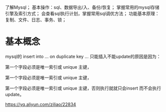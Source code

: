 



了解Mysql；
基本操作：sql、数据导出/入、备份/恢复；
掌握常用的mysql存储引擎及索引方式；
会查看sql执行计划，掌握常用sql调优方法；
功能基本原理：复制、文件、日志、事务、锁；

# 基本概念 #



mysql的 insert into ... on duplicate key ... 只能插入不能update的原因是因为：

第一个字段必须是唯一索引或 unique 主键，

第一个字段必须是唯一索引或 unique 主键，

第一个字段必须是唯一索引或 unique 主键，否则执行就就只会insert 而不会执行update。

https://yq.aliyun.com/ziliao/22834

